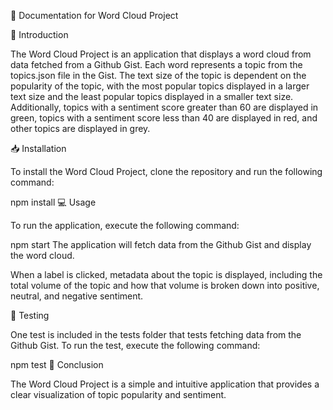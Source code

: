 📖 Documentation for Word Cloud Project

🚀 Introduction

The Word Cloud Project is an application that displays a word cloud from data fetched from a Github Gist. Each word represents a topic from the topics.json file in the Gist. The text size of the topic is dependent on the popularity of the topic, with the most popular topics displayed in a larger text size and the least popular topics displayed in a smaller text size. Additionally, topics with a sentiment score greater than 60 are displayed in green, topics with a sentiment score less than 40 are displayed in red, and other topics are displayed in grey.

📥 Installation

To install the Word Cloud Project, clone the repository and run the following command:


npm install
💻 Usage

To run the application, execute the following command:


npm start
The application will fetch data from the Github Gist and display the word cloud.

When a label is clicked, metadata about the topic is displayed, including the total volume of the topic and how that volume is broken down into positive, neutral, and negative sentiment.

🧪 Testing

One test is included in the tests folder that tests fetching data from the Github Gist. To run the test, execute the following command:

npm test
📃 Conclusion

The Word Cloud Project is a simple and intuitive application that provides a clear visualization of topic popularity and sentiment.
